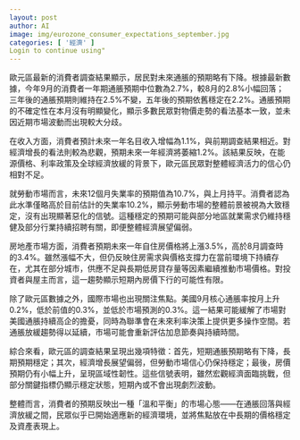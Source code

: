 ```yaml
---
layout: post
author: AI
image: img/eurozone_consumer_expectations_september.jpg
categories: [ '經濟' ]
Login to continue using"
---
```

歐元區最新的消費者調查結果顯示，居民對未來通脹的預期略有下降。根據最新數據，今年9月的消費者一年期通脹預期中位數為2.7%，較8月的2.8%小幅回落；三年後的通脹預期則維持在2.5%不變，五年後的預期依舊穩定在2.2%。通脹預期的不確定性在本月沒有明顯變化，顯示多數民眾對物價走勢的看法基本一致，並未因近期市場波動而出現較大分歧。  

在收入方面，消費者預計未來一年名目收入增幅為1.1%，與前期調查結果相近。對經濟增長的看法則較為悲觀，預期未來一年經濟將萎縮1.2%。該結果反映，在能源價格、利率政策及全球經濟放緩的背景下，歐元區民眾對整體經濟活力的信心仍相對不足。  

就勞動市場而言，未來12個月失業率的預期值為10.7%，與上月持平。消費者認為此水準僅略高於目前估計的失業率10.2%，顯示勞動市場的整體前景被視為大致穩定，沒有出現顯著惡化的信號。這種穩定的預期可能與部分地區就業需求仍維持穩健及部分行業持續招聘有關，即便整體經濟展望偏弱。  

房地產市場方面，消費者預期未來一年自住房價格將上漲3.5%，高於8月調查時的3.4%。雖然漲幅不大，但仍反映住房需求與價格支撐力在當前環境下持續存在，尤其在部分城市，供應不足與長期低房貸存量等因素繼續推動市場價格。對投資者與屋主而言，這一趨勢顯示短期內房價下行的可能性有限。  

除了歐元區數據之外，國際市場也出現關注焦點。美國9月核心通脹率按月上升0.2%，低於前值的0.3%，並低於市場預測的0.3%。這一結果可能緩解了市場對美國通脹持續高企的擔憂，同時為聯準會在未來利率決策上提供更多操作空間。若通脹放緩趨勢得以延續，市場可能會重新評估加息節奏與持續時間。  

綜合來看，歐元區的調查結果呈現出幾項特徵：首先，短期通脹預期略有下降，長期預期穩定；其次，經濟增長展望偏弱，但勞動市場信心仍保持穩定；最後，房價預期仍有小幅上升，呈現區域性韌性。這些信號表明，雖然宏觀經濟面臨挑戰，但部分關鍵指標仍顯示穩定狀態，短期內或不會出現劇烈波動。  

整體而言，消費者的預期反映出一種「溫和平衡」的市場心態——在通脹回落與經濟放緩之間，民眾似乎已開始適應新的經濟環境，並將焦點放在中長期的價格穩定及資產表現上。  
